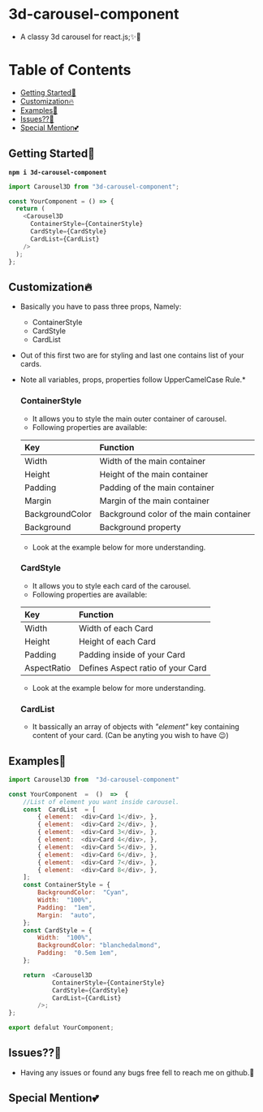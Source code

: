 # 3d-carousel-component

- A classy 3d carousel for react.js;✨💞

# Table of Contents

- [Getting Started🚀](#getting-started)
- [Customization🔥](#customization)
- [Examples👾](#examples)
- [Issues??🐛](#issues)
- [Special Mention💕](#special-mention)

## Getting Started🚀

**`npm i 3d-carousel-component`**

```javascript
import Carousel3D from "3d-carousel-component";

const YourComponent = () => {
  return (
    <Carousel3D
      ContainerStyle={ContainerStyle}
      CardStyle={CardStyle}
      CardList={CardList}
    />
  );
};
```

## Customization🔥

- Basically you have to pass three props, Namely:
  - ContainerStyle
  - CardStyle
  - CardList
- Out of this first two are for styling and last one contains list of your cards.
- Note all variables, props, properties follow UpperCamelCase Rule.\*

  ### ContainerStyle

  - It allows you to style the main outer container of carousel.
  - Following properties are available:

  | Key             | Function                               |
  | :-------------- | :------------------------------------- |
  | Width           | Width of the main container            |
  | Height          | Height of the main container           |
  | Padding         | Padding of the main container          |
  | Margin          | Margin of the main container           |
  | BackgroundColor | Background color of the main container |
  | Background      | Background property                    |

  - Look at the example below for more understanding.

  ### CardStyle

  - It allows you to style each card of the carousel.
  - Following properties are available:

  | Key         | Function                          |
  | :---------- | :-------------------------------- |
  | Width       | Width of each Card                |
  | Height      | Height of each Card               |
  | Padding     | Padding inside of your Card       |
  | AspectRatio | Defines Aspect ratio of your Card |

  - Look at the example below for more understanding.

  ### CardList

  - It bassically an array of objects with _"element"_ key containing content of your card. (Can be anyting you wish to have 😉)

## Examples👾

```javascript
import Carousel3D from  "3d-carousel-component"

const YourComponent  =  ()  =>  {
	//List of element you want inside carousel.
	const  CardList  = [
		{ element:  <div>Card 1</div>, },
		{ element:  <div>Card 2</div>, },
		{ element:  <div>Card 3</div>, },
		{ element:  <div>Card 4</div>, },
		{ element:  <div>Card 5</div>, },
		{ element:  <div>Card 6</div>, },
		{ element:  <div>Card 7</div>, },
		{ element:  <div>Card 8</div>, },
	];
	const ContainerStyle = {
		BackgroundColor:  "Cyan",
		Width:  "100%",
		Padding:  "1em",
		Margin:  "auto",
	};
	const CardStyle = {
		Width:  "100%",
		BackgroundColor: "blanchedalmond",
		Padding:  "0.5em 1em",
	};

	return  <Carousel3D
			ContainerStyle={ContainerStyle}
			CardStyle={CardStyle}
			CardList={CardList}
		/>;
};

export defalut YourComponent;
```

## Issues??🐛

- Having any issues or found any bugs free fell to reach me on github.📧

## Special Mention💕
